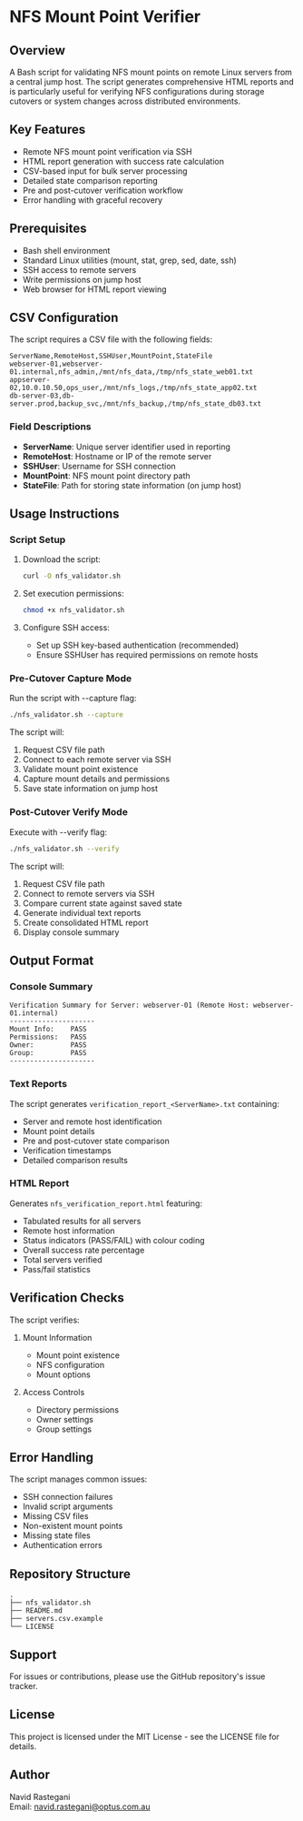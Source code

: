 # NFS Mount Point Verifier

## Overview
A Bash script for validating NFS mount points on remote Linux servers from a central jump host. The script generates comprehensive HTML reports and is particularly useful for verifying NFS configurations during storage cutovers or system changes across distributed environments.

## Key Features
- Remote NFS mount point verification via SSH
- HTML report generation with success rate calculation
- CSV-based input for bulk server processing
- Detailed state comparison reporting
- Pre and post-cutover verification workflow
- Error handling with graceful recovery

## Prerequisites
- Bash shell environment
- Standard Linux utilities (mount, stat, grep, sed, date, ssh)
- SSH access to remote servers
- Write permissions on jump host
- Web browser for HTML report viewing

## CSV Configuration
The script requires a CSV file with the following fields:

```csv
ServerName,RemoteHost,SSHUser,MountPoint,StateFile
webserver-01,webserver-01.internal,nfs_admin,/mnt/nfs_data,/tmp/nfs_state_web01.txt
appserver-02,10.0.10.50,ops_user,/mnt/nfs_logs,/tmp/nfs_state_app02.txt
db-server-03,db-server.prod,backup_svc,/mnt/nfs_backup,/tmp/nfs_state_db03.txt
```

### Field Descriptions
- **ServerName**: Unique server identifier used in reporting
- **RemoteHost**: Hostname or IP of the remote server
- **SSHUser**: Username for SSH connection
- **MountPoint**: NFS mount point directory path
- **StateFile**: Path for storing state information (on jump host)

## Usage Instructions

### Script Setup
1. Download the script:
   ```bash
   curl -O nfs_validator.sh
   ```

2. Set execution permissions:
   ```bash
   chmod +x nfs_validator.sh
   ```

3. Configure SSH access:
   - Set up SSH key-based authentication (recommended)
   - Ensure SSHUser has required permissions on remote hosts

### Pre-Cutover Capture Mode
Run the script with --capture flag:
```bash
./nfs_validator.sh --capture
```

The script will:
1. Request CSV file path
2. Connect to each remote server via SSH
3. Validate mount point existence
4. Capture mount details and permissions
5. Save state information on jump host

### Post-Cutover Verify Mode
Execute with --verify flag:
```bash
./nfs_validator.sh --verify
```

The script will:
1. Request CSV file path
2. Connect to remote servers via SSH
3. Compare current state against saved state
4. Generate individual text reports
5. Create consolidated HTML report
6. Display console summary

## Output Format

### Console Summary
```
Verification Summary for Server: webserver-01 (Remote Host: webserver-01.internal)
---------------------
Mount Info:    PASS
Permissions:   PASS
Owner:         PASS
Group:         PASS
---------------------
```

### Text Reports
The script generates `verification_report_<ServerName>.txt` containing:
- Server and remote host identification
- Mount point details
- Pre and post-cutover state comparison
- Verification timestamps
- Detailed comparison results

### HTML Report
Generates `nfs_verification_report.html` featuring:
- Tabulated results for all servers
- Remote host information
- Status indicators (PASS/FAIL) with colour coding
- Overall success rate percentage
- Total servers verified
- Pass/fail statistics

## Verification Checks
The script verifies:
1. Mount Information
   - Mount point existence
   - NFS configuration
   - Mount options

2. Access Controls
   - Directory permissions
   - Owner settings
   - Group settings

## Error Handling
The script manages common issues:
- SSH connection failures
- Invalid script arguments
- Missing CSV files
- Non-existent mount points
- Missing state files
- Authentication errors

## Repository Structure
```
.
├── nfs_validator.sh
├── README.md
├── servers.csv.example
└── LICENSE
```

## Support
For issues or contributions, please use the GitHub repository's issue tracker.

## License
This project is licensed under the MIT License - see the LICENSE file for details.

## Author
Navid Rastegani  
Email: navid.rastegani@optus.com.au
